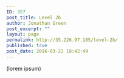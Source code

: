 ```yaml
---
ID: 357
post_title: Level 2b
author: Jonathan Green
post_excerpt: ""
layout: page
permalink: http://35.226.97.185/level-2b/
published: true
post_date: 2016-03-22 18:42:49
---
```

(lorem ipsum)